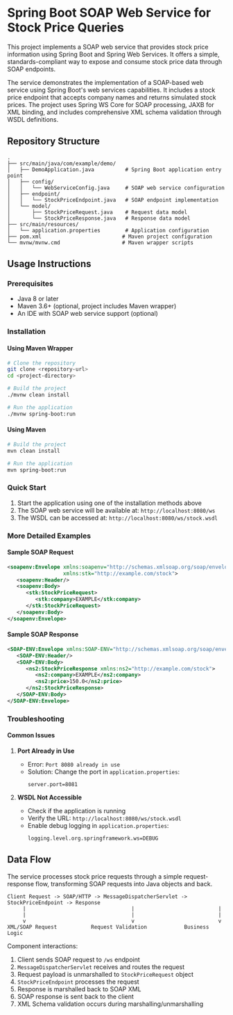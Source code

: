 # Spring Boot SOAP Web Service for Stock Price Queries

This project implements a SOAP web service that provides stock price information using Spring Boot and Spring Web Services. It offers a simple, standards-compliant way to expose and consume stock price data through SOAP endpoints.

The service demonstrates the implementation of a SOAP-based web service using Spring Boot's web services capabilities. It includes a stock price endpoint that accepts company names and returns simulated stock prices. The project uses Spring WS Core for SOAP processing, JAXB for XML binding, and includes comprehensive XML schema validation through WSDL definitions.

## Repository Structure
```
.
├── src/main/java/com/example/demo/
│   ├── DemoApplication.java          # Spring Boot application entry point
│   ├── config/
│   │   └── WebServiceConfig.java     # SOAP web service configuration
│   ├── endpoint/
│   │   └── StockPriceEndpoint.java   # SOAP endpoint implementation
│   └── model/
│       ├── StockPriceRequest.java    # Request data model
│       └── StockPriceResponse.java   # Response data model
├── src/main/resources/
│   └── application.properties        # Application configuration
├── pom.xml                          # Maven project configuration
└── mvnw/mvnw.cmd                    # Maven wrapper scripts
```

## Usage Instructions
### Prerequisites
- Java 8 or later
- Maven 3.6+ (optional, project includes Maven wrapper)
- An IDE with SOAP web service support (optional)

### Installation

#### Using Maven Wrapper
```bash
# Clone the repository
git clone <repository-url>
cd <project-directory>

# Build the project
./mvnw clean install

# Run the application
./mvnw spring-boot:run
```

#### Using Maven
```bash
# Build the project
mvn clean install

# Run the application
mvn spring-boot:run
```

### Quick Start
1. Start the application using one of the installation methods above
2. The SOAP web service will be available at: `http://localhost:8080/ws`
3. The WSDL can be accessed at: `http://localhost:8080/ws/stock.wsdl`

### More Detailed Examples

#### Sample SOAP Request
```xml
<soapenv:Envelope xmlns:soapenv="http://schemas.xmlsoap.org/soap/envelope/"
                  xmlns:stk="http://example.com/stock">
   <soapenv:Header/>
   <soapenv:Body>
      <stk:StockPriceRequest>
         <stk:company>EXAMPLE</stk:company>
      </stk:StockPriceRequest>
   </soapenv:Body>
</soapenv:Envelope>
```

#### Sample SOAP Response
```xml
<SOAP-ENV:Envelope xmlns:SOAP-ENV="http://schemas.xmlsoap.org/soap/envelope/">
   <SOAP-ENV:Header/>
   <SOAP-ENV:Body>
      <ns2:StockPriceResponse xmlns:ns2="http://example.com/stock">
         <ns2:company>EXAMPLE</ns2:company>
         <ns2:price>150.0</ns2:price>
      </ns2:StockPriceResponse>
   </SOAP-ENV:Body>
</SOAP-ENV:Envelope>
```

### Troubleshooting

#### Common Issues
1. **Port Already in Use**
   - Error: `Port 8080 already in use`
   - Solution: Change the port in `application.properties`:
     ```properties
     server.port=8081
     ```

2. **WSDL Not Accessible**
   - Check if the application is running
   - Verify the URL: `http://localhost:8080/ws/stock.wsdl`
   - Enable debug logging in `application.properties`:
     ```properties
     logging.level.org.springframework.ws=DEBUG
     ```

## Data Flow
The service processes stock price requests through a simple request-response flow, transforming SOAP requests into Java objects and back.

```ascii
Client Request -> SOAP/HTTP -> MessageDispatcherServlet -> StockPriceEndpoint -> Response
     |                                  |                           |
     |                                  |                           |
     v                                  v                           v
XML/SOAP Request           Request Validation            Business Logic
```

Component interactions:
1. Client sends SOAP request to `/ws` endpoint
2. `MessageDispatcherServlet` receives and routes the request
3. Request payload is unmarshalled to `StockPriceRequest` object
4. `StockPriceEndpoint` processes the request
5. Response is marshalled back to SOAP XML
6. SOAP response is sent back to the client
7. XML Schema validation occurs during marshalling/unmarshalling
